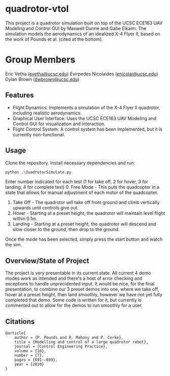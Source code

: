# quadrotor-vtol

This project is a quadrotor simulation built on top of the UCSC ECE163 UAV Modeling and Control GUI by Maxwell Dunne and Gabe Elkaim. The simulation models the aerodynamics of an idealized X-4 Flyer II, based on the work of Pounds et al. (cited at the bottom).

# Group Members
Eric Vetha (evetha@ucsc.edu)
Evirpedes Nicolaides (enicolai@ucsc.edu)
Dylan Brown (dwbrown@ucsc.edu)

## Features

- Flight Dynamics: Implements a simulation of the X-4 Flyer II quadrotor, including realistic aerodynamics.
- Graphical User Interface: Uses the UCSC ECE163 UAV Modeling and Control GUI for visualization and interaction.
- Flight Control System: A control system has been implemented, but it is currently non-functional.

## Usage

Clone the repository. Install necessary dependencies and run:

```bash
python .\QuadrotorSimulate.py
```

Enter number indicated for each test (1 for take off, 2 for hover, 3 for landing, 4 for complete test)
0. Free Mode - This puts the quadcopter in a state that allows for manual adjustment of each motor of the quadcopter.
1. Take Off - The quadrotor will take off from ground and climb vertically upwards until controls give out.
2. Hover - Starting at a preset height, the quadrotor will maintain level flight within 0.1m.
3. Landing - Starting at a preset height, the quadrotor will descend and slow closer to the ground, then drop to the ground.

Once the mode has been selected, simply press the start button and watch the sim.

## Overview/State of Project
The project is very presentable in its current state. All current 4 demo modes work as intended and there's a host of error checking and exceptions to handle unprecidented input. It would be nice, for the final presentation, to combine our 3 preset demos into one, where we take off, hover at a preset height, then land smoothly, however we have not yet fully completed that demo. Some code is written for it, but currently is commented out to allow for the demos to run smoothly for a user. 

## Citations

```
@article{
    author = {P. Pounds and R. Mahony and P. Corke},
    title = {Modelling and control of a large quadrotor robot},
    journal = {Control Engineering Practice},
    volume = {18},
    number = {7},
    pages = {691--699},
    year = {2010}
}
```